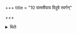 +++
title = "10 यामार्षेयाय विदुषे स्वर्गन्"

+++

<details><summary>थिते</summary>

यामार्षेयाय विदुषे स्वर्गं तया लोकमाप्नोति १०
</details>
